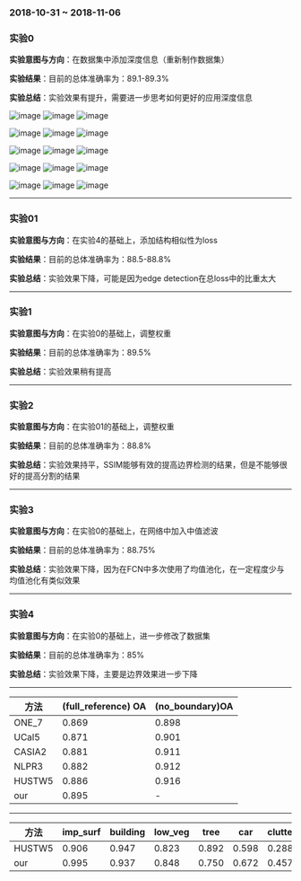 ### 2018-10-31 ~ 2018-11-06

### **实验0**
**实验意图与方向**：在数据集中添加深度信息（重新制作数据集）

**实验结果**：目前的总体准确率为：89.1-89.3%

**实验总结**：实验效果有提升，需要进一步思考如何更好的应用深度信息

![image](https://github.com/3013216006/seminar/blob/master/18-10-31/1101/0image.png)
![image](https://github.com/3013216006/seminar/blob/master/18-10-31/1101/0gt.png)
![image](https://github.com/3013216006/seminar/blob/master/18-10-31/1101/0res.png)

![image](https://github.com/3013216006/seminar/blob/master/18-10-31/1101/17image.png)
![image](https://github.com/3013216006/seminar/blob/master/18-10-31/1101/17gt.png)
![image](https://github.com/3013216006/seminar/blob/master/18-10-31/1101/17res.png)

![image](https://github.com/3013216006/seminar/blob/master/18-10-31/1101/3image.png)
![image](https://github.com/3013216006/seminar/blob/master/18-10-31/1101/3gt.png)
![image](https://github.com/3013216006/seminar/blob/master/18-10-31/1101/3res.png)

![image](https://github.com/3013216006/seminar/blob/master/18-10-31/1101/4image.png)
![image](https://github.com/3013216006/seminar/blob/master/18-10-31/1101/4gt.png)
![image](https://github.com/3013216006/seminar/blob/master/18-10-31/1101/4res.png)

![image](https://github.com/3013216006/seminar/blob/master/18-10-31/1101/19image.png)
![image](https://github.com/3013216006/seminar/blob/master/18-10-31/1101/19gt.png)
![image](https://github.com/3013216006/seminar/blob/master/18-10-31/1101/19res.png)

---

### **实验01**
**实验意图与方向**：在实验4的基础上，添加结构相似性为loss

**实验结果**：目前的总体准确率为：88.5-88.8%

**实验总结**：实验效果下降，可能是因为edge detection在总loss中的比重太大

---


### **实验1**
**实验意图与方向**：在实验0的基础上，调整权重

**实验结果**：目前的总体准确率为：89.5%

**实验总结**：实验效果稍有提高

---

### **实验2**
**实验意图与方向**：在实验01的基础上，调整权重

**实验结果**：目前的总体准确率为：88.8%

**实验总结**：实验效果持平，SSIM能够有效的提高边界检测的结果，但是不能够很好的提高分割的结果

---


### **实验3**
**实验意图与方向**：在实验0的基础上，在网络中加入中值滤波

**实验结果**：目前的总体准确率为：88.75%

**实验总结**：实验效果下降，因为在FCN中多次使用了均值池化，在一定程度少与均值池化有类似效果

---

### **实验4**
**实验意图与方向**：在实验0的基础上，进一步修改了数据集

**实验结果**：目前的总体准确率为：85%

**实验总结**：实验效果下降，主要是边界效果进一步下降

---

| 方法 | (full_reference) OA | (no_boundary)OA |
| ------ | ------ | ------ |
| ONE_7 | 0.869 | 0.898 |
| UCal5 |  0.871 | 0.901 |
| CASIA2 | 0.881 | 0.911 |
| NLPR3 |  0.882 | 0.912 |
| HUSTW5 | 0.886 | 0.916 |
| our |  0.895 | - |

---
|方法|imp_surf|building |low_veg|tree|car|clutter|
| ------ | ------ | ------ | ------ | ------ | ------ | ------ |
|HUSTW5|0.906 |0.947 |0.823 |0.892 |0.598 |0.288 |
|our|0.995|0.937|0.848|0.750|0.672|0.457|






